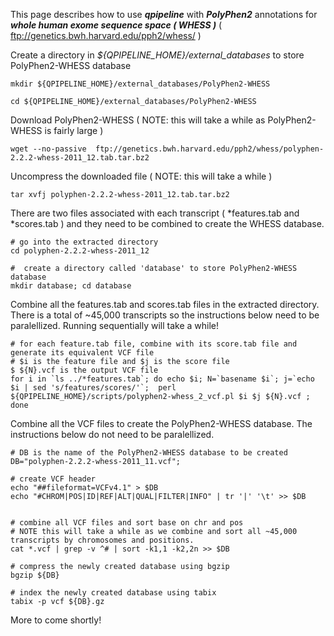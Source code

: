 

This page describes how to use **_qpipeline_** with **_PolyPhen2_** annotations for **_whole human exome sequence space ( WHESS )_** ( ftp://genetics.bwh.harvard.edu/pph2/whess/ )


Create a directory in *${QPIPELINE_HOME}/external_databases* to store PolyPhen2-WHESS database
```
mkdir ${QPIPELINE_HOME}/external_databases/PolyPhen2-WHESS

cd ${QPIPELINE_HOME}/external_databases/PolyPhen2-WHESS
```

Download PolyPhen2-WHESS ( NOTE: this will take a while as PolyPhen2-WHESS is fairly large )
```
wget --no-passive  ftp://genetics.bwh.harvard.edu/pph2/whess/polyphen-2.2.2-whess-2011_12.tab.tar.bz2
```

Uncompress the downloaded file ( NOTE: this will take a while )
```
tar xvfj polyphen-2.2.2-whess-2011_12.tab.tar.bz2
```

There are two files associated with each transcript ( *features.tab and *scores.tab ) and they need to be combined to create the WHESS database.  

```
# go into the extracted directory
cd polyphen-2.2.2-whess-2011_12

#  create a directory called 'database' to store PolyPhen2-WHESS database
mkdir database; cd database
```
Combine all the features.tab and scores.tab files in the extracted directory.  There is a total of ~45,000 transcripts so the instructions below need to be paralellized.  Running sequentially will take a while!
```
# for each feature.tab file, combine with its score.tab file and generate its equivalent VCF file
# $i is the feature file and $j is the score file
$ ${N}.vcf is the output VCF file
for i in `ls ../*features.tab`; do echo $i; N=`basename $i`; j=`echo $i | sed 's/features/scores/'`;  perl ${QPIPELINE_HOME}/scripts/polyphen2-whess_2_vcf.pl $i $j ${N}.vcf ; done
```
Combine all the VCF files to create the PolyPhen2-WHESS database.  The instructions below do not need to be paralellized.
```
# DB is the name of the PolyPhen2-WHESS database to be created
DB="polyphen-2.2.2-whess-2011_11.vcf";

# create VCF header 
echo "##fileformat=VCFv4.1" > $DB
echo "#CHROM|POS|ID|REF|ALT|QUAL|FILTER|INFO" | tr '|' '\t' >> $DB


# combine all VCF files and sort base on chr and pos
# NOTE this will take a while as we combine and sort all ~45,000 transcripts by chromosomes and positions.
cat *.vcf | grep -v ^# | sort -k1,1 -k2,2n >> $DB

# compress the newly created database using bgzip
bgzip ${DB}

# index the newly created database using tabix
tabix -p vcf ${DB}.gz
```
More to come shortly!



